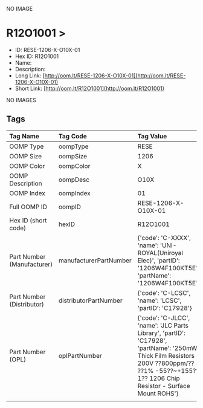 


  
NO IMAGE  
# R12O1001 > 

- ID: RESE-1206-X-O10X-01
- Hex ID: R12O1001
- Name: 
- Description: 
- Long Link: [http://oom.lt/RESE-1206-X-O10X-01](http://oom.lt/RESE-1206-X-O10X-01)
- Short Link: [http://oom.lt/R12O1001](http://oom.lt/R12O1001)
  
NO IMAGES  
## Tags
  

|Tag Name|Tag Code|Tag Value|
| :--- | :--- | :--- |
|OOMP Type|oompType|RESE|
|OOMP Size|oompSize|1206|
|OOMP Color|oompColor|X|
|OOMP Description|oompDesc|O10X|
|OOMP Index|oompIndex|01|
|Full OOMP ID|oompID|RESE-1206-X-O10X-01|
|Hex ID (short code)|hexID|R12O1001|
|Part Number (Manufacturer)|manufacturerPartNumber|{'code': 'C-XXXX', 'name': 'UNI-ROYAL(Uniroyal Elec)', 'partID': '1206W4F100KT5E', 'partName': '1206W4F100KT5E'}|
|Part Number (Distributor)|distributorPartNumber|{'code': 'C-LCSC', 'name': 'LCSC', 'partID': 'C17928'}|
|Part Number (OPL)|oplPartNumber|{'code': 'C-JLCC', 'name': 'JLC Parts Library', 'partID': 'C17928', 'partName': '250mW Thick Film Resistors 200V ??800ppm/?? ??1% -55??~+155?? 1?? 1206  Chip Resistor - Surface Mount ROHS'}|
||||
